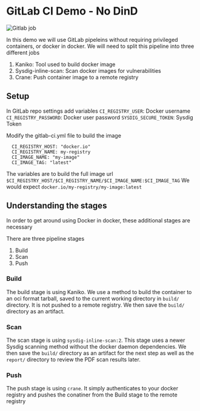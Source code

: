 # GitLab CI Demo - No DinD

![Gitlab job](/gitlab.png)

In this demo we will use GitLab pipeleins without requiring privileged containers, or docker in docker.
We will need to split this pipeline into three different jobs
1. Kaniko: Tool used to build docker image
2. Sysdig-inline-scan: Scan docker images for vulnerabilities
3. Crane: Push container image to a remote registry

## Setup
In GitLab repo settings add variables
`CI_REGISTRY_USER`: Docker username
`CI_REGISTRY_PASSWORD`: Docker user password
`SYSDIG_SECURE_TOKEN`: Sysdig Token

Modify the gitlab-ci.yml file to build the image
```
  CI_REGISTRY_HOST: "docker.io"
  CI_REGISTRY_NAME: my-registry
  CI_IMAGE_NAME: "my-image"
  CI_IMAGE_TAG: "latest"
```

The variables are to build the full image url
`$CI_REGISTRY_HOST/$CI_REGISTRY_NAME/$CI_IMAGE_NAME:$CI_IMAGE_TAG`
We would expect
`docker.io/my-registry/my-image:latest`

## Understanding the stages
In order to get around using Docker in docker, these additional stages are necessary

There are three pipeline stages
1. Build
2. Scan
3. Push

### Build
The build stage is using Kaniko. We use a method to build the container to an oci format tarball, saved to the current working directory in `build/` directory. It is not pushed to a remote registry.
We then save the `build/` directory as an artifact.

### Scan
The scan stage is using `sysdig-inline-scan:2`. This stage uses a newer Sysdig scanning method without the docker daemon dependencies.
We then save the `build/` directory as an artifact for the next step as well as the `report/` directory to review the PDF scan results later.

### Push
The push stage is using `crane`. It simply authenticates to your docker registry and pushes the conatiner from the Build stage to the remote registry